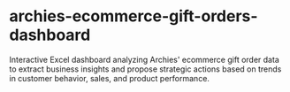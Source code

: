 # archies-ecommerce-gift-orders-dashboard
Interactive Excel dashboard analyzing Archies' ecommerce gift order data to extract business insights and propose strategic actions based on trends in customer behavior, sales, and product performance.
